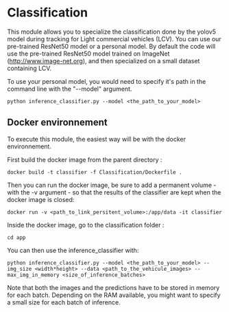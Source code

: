# Classification

This module allows you to specialize the classification done by the yolov5 model during tracking for Light commercial vehicles (LCV). You can use our pre-trained ResNet50 model or a personal model. By default the code will use the pre-trained ResNet50 model trained on ImageNet (http://www.image-net.org), and then specialized on a small dataset containing LCV.

To use your personal model, you would need to specify it's path in the command line with the "--model" argument.

```
python inference_classifier.py --model <the_path_to_your_model>
```

## Docker environnement
To execute this module, the easiest way will be with the docker environnement.

First build the docker image from the parent directory :
```
docker build -t classifier -f Classification/Dockerfile .
```

Then you can run the docker image, be sure to add a permanent volume - with the -v argument - so that the results of the classifier are kept when the docker image is closed:
```
docker run -v <path_to_link_persitent_volume>:/app/data -it classifier
```

Inside the docker image, go to the classification folder :

```
cd app
```

You can then use the inference_classifier with:

```
python inference_classifier.py --model <the_path_to_your_model> --img_size <width*height> --data <path_to_the_vehicule_images> --max_img_in_memory <size_of_inference_batches>
```

Note that both the images and the predictions  have to be stored in memory for each batch. Depending on the RAM available, you might want to specify a small size for each batch of inference.
